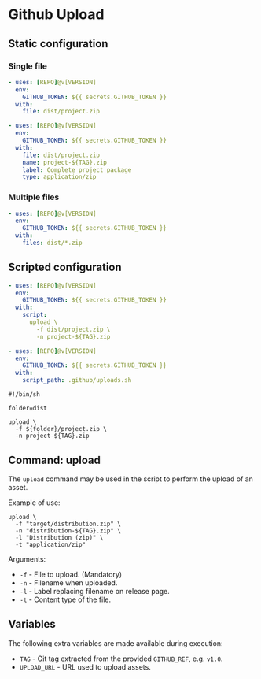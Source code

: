 # Github Upload


## Static configuration


### Single file

```yaml
- uses: [REPO]@v[VERSION]
  env:
    GITHUB_TOKEN: ${{ secrets.GITHUB_TOKEN }}
  with:
    file: dist/project.zip
```

```yaml
- uses: [REPO]@v[VERSION]
  env:
    GITHUB_TOKEN: ${{ secrets.GITHUB_TOKEN }}
  with:
    file: dist/project.zip
    name: project-${TAG}.zip
    label: Complete project package
    type: application/zip
```


### Multiple files

```yaml
- uses: [REPO]@v[VERSION]
  env:
    GITHUB_TOKEN: ${{ secrets.GITHUB_TOKEN }}
  with:
    files: dist/*.zip
```


## Scripted configuration

```yaml
- uses: [REPO]@v[VERSION]
  env:
    GITHUB_TOKEN: ${{ secrets.GITHUB_TOKEN }}
  with:
    script:
      upload \
        -f dist/project.zip \
        -n project-${TAG}.zip
```

```yaml
- uses: [REPO]@v[VERSION]
  env:
    GITHUB_TOKEN: ${{ secrets.GITHUB_TOKEN }}
  with:
    script_path: .github/uploads.sh
```

``` shell
#!/bin/sh

folder=dist

upload \
  -f ${folder}/project.zip \
  -n project-${TAG}.zip
```


## Command: upload

The `upload` command may be used in the script to perform the upload of an asset.

Example of use:

```shell
upload \
  -f "target/distribution.zip" \
  -n "distribution-${TAG}.zip" \
  -l "Distribution (zip)" \
  -t "application/zip"
```

Arguments:

* `-f` - File to upload. (Mandatory)
* `-n` - Filename when uploaded.
* `-l` - Label replacing filename on release page.
* `-t` - Content type of the file.


## Variables

The following extra variables are made available during execution:

* `TAG` - Git tag extracted from the provided `GITHUB_REF`, e.g. `v1.0`.
* `UPLOAD_URL` - URL used to upload assets.
